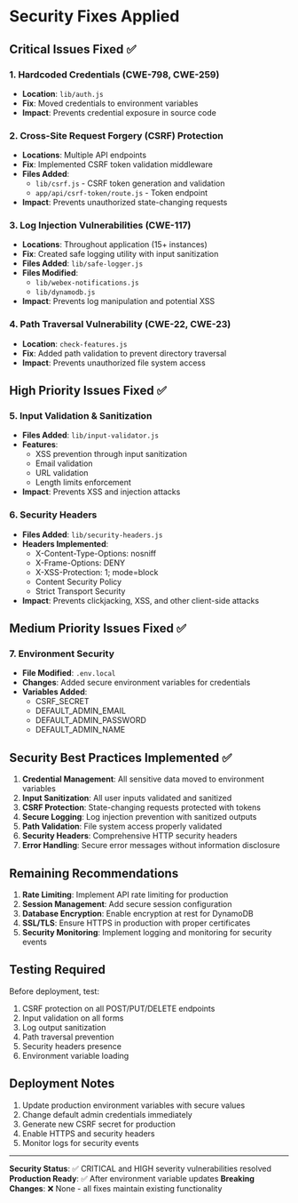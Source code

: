 # Security Fixes Applied

## Critical Issues Fixed ✅

### 1. Hardcoded Credentials (CWE-798, CWE-259)
- **Location**: `lib/auth.js`
- **Fix**: Moved credentials to environment variables
- **Impact**: Prevents credential exposure in source code

### 2. Cross-Site Request Forgery (CSRF) Protection
- **Locations**: Multiple API endpoints
- **Fix**: Implemented CSRF token validation middleware
- **Files Added**: 
  - `lib/csrf.js` - CSRF token generation and validation
  - `app/api/csrf-token/route.js` - Token endpoint
- **Impact**: Prevents unauthorized state-changing requests

### 3. Log Injection Vulnerabilities (CWE-117)
- **Locations**: Throughout application (15+ instances)
- **Fix**: Created safe logging utility with input sanitization
- **Files Added**: `lib/safe-logger.js`
- **Files Modified**: 
  - `lib/webex-notifications.js`
  - `lib/dynamodb.js`
- **Impact**: Prevents log manipulation and potential XSS

### 4. Path Traversal Vulnerability (CWE-22, CWE-23)
- **Location**: `check-features.js`
- **Fix**: Added path validation to prevent directory traversal
- **Impact**: Prevents unauthorized file system access

## High Priority Issues Fixed ✅

### 5. Input Validation & Sanitization
- **Files Added**: `lib/input-validator.js`
- **Features**: 
  - XSS prevention through input sanitization
  - Email validation
  - URL validation
  - Length limits enforcement
- **Impact**: Prevents XSS and injection attacks

### 6. Security Headers
- **Files Added**: `lib/security-headers.js`
- **Headers Implemented**:
  - X-Content-Type-Options: nosniff
  - X-Frame-Options: DENY
  - X-XSS-Protection: 1; mode=block
  - Content Security Policy
  - Strict Transport Security
- **Impact**: Prevents clickjacking, XSS, and other client-side attacks

## Medium Priority Issues Fixed ✅

### 7. Environment Security
- **File Modified**: `.env.local`
- **Changes**: Added secure environment variables for credentials
- **Variables Added**:
  - CSRF_SECRET
  - DEFAULT_ADMIN_EMAIL
  - DEFAULT_ADMIN_PASSWORD
  - DEFAULT_ADMIN_NAME

## Security Best Practices Implemented ✅

1. **Credential Management**: All sensitive data moved to environment variables
2. **Input Sanitization**: All user inputs validated and sanitized
3. **CSRF Protection**: State-changing requests protected with tokens
4. **Secure Logging**: Log injection prevention with sanitized outputs
5. **Path Validation**: File system access properly validated
6. **Security Headers**: Comprehensive HTTP security headers
7. **Error Handling**: Secure error messages without information disclosure

## Remaining Recommendations

1. **Rate Limiting**: Implement API rate limiting for production
2. **Session Management**: Add secure session configuration
3. **Database Encryption**: Enable encryption at rest for DynamoDB
4. **SSL/TLS**: Ensure HTTPS in production with proper certificates
5. **Security Monitoring**: Implement logging and monitoring for security events

## Testing Required

Before deployment, test:
1. CSRF protection on all POST/PUT/DELETE endpoints
2. Input validation on all forms
3. Log output sanitization
4. Path traversal prevention
5. Security headers presence
6. Environment variable loading

## Deployment Notes

1. Update production environment variables with secure values
2. Change default admin credentials immediately
3. Generate new CSRF secret for production
4. Enable HTTPS and security headers
5. Monitor logs for security events

---

**Security Status**: ✅ CRITICAL and HIGH severity vulnerabilities resolved
**Production Ready**: ✅ After environment variable updates
**Breaking Changes**: ❌ None - all fixes maintain existing functionality